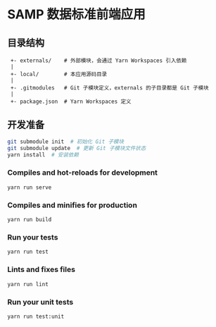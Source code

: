 # SAMP 数据标准前端应用

## 目录结构

```
 +- externals/    # 外部模块，会通过 Yarn Workspaces 引入依赖
 |
 +- local/        # 本应用源码目录
 |
 +- .gitmodules   # Git 子模块定义，externals 的子目录都是 Git 子模块
 |
 +- package.json  # Yarn Workspaces 定义
```

## 开发准备

```sh
git submodule init  # 初始化 Git 子模块
git submodule update  # 更新 Git 子模块文件状态
yarn install  # 安装依赖
```

### Compiles and hot-reloads for development
```
yarn run serve
```

### Compiles and minifies for production
```
yarn run build
```

### Run your tests
```
yarn run test
```

### Lints and fixes files
```
yarn run lint
```

### Run your unit tests
```
yarn run test:unit
```
